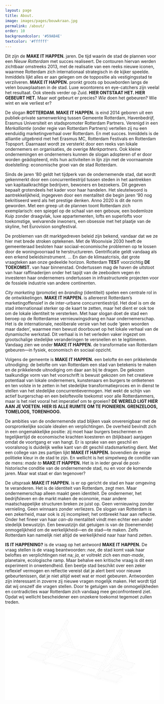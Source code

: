 ```yaml
---
layout: page
title: About.
image: images/pages/bouwkraan.jpg
permalink: /about/
order: 10
backgroundcolor: '#59AB4E'
textcolor: '#ffffff'
---
```


Dit zijn de **MAKE IT HAPPEN.** jaren. De tijd waarin de stad de plannen voor een _Nieuw Rotterdam_ met succes realiseert. De contouren hiervan werden zichtbaar omstreeks 2013, met de realisatie van een reeks nieuwe iconen, waarmee Rotterdam zich internationaal strategisch in de kijker speelde. Inmiddels lijkt alles er aan gelegen om de toppositie als vestigingsstad te verzilveren. **MAKE IT HAPPEN.** pronkt groots op bouwborden langs de velen bouwplaatsen in de stad. Luxe woontorens en eye-catchers zijn veelal het resultaat. Ook steeds verder op Zuid. **HIER ONTSTAAT HET. HIER GEBEURT HET.** Maar _wat_ gebeurt er precies? _Wie_ doen het gebeuren? Wie wint en wie verliest er?

De slogan **ROTTERDAM. MAKE IT HAPPEN.** is eind 2014 geboren uit een publiek-private samenwerking tussen Gemeente Rotterdam, Havenbedrijf, Erasmus Universiteit en stadspromoter Rotterdam Partners. Verenigd in een _Merkalliantie_ (onder regie van Rotterdam Partners) vertellen zij nu een eenduidig marketingverhaal over Rotterdam. En met succes. Inmiddels is de alliantie uitgebreid met het Erasmus MC, Rotterdam Festivals en Rotterdam Topsport. Daarnaast wordt ze versterkt door een reeks van lokale ondernemers en organisaties, de overige _Merkpartners_. Ook kleine ondernemingen en ondernemers kunnen de slogan adopteren of er door worden geädopteerd, mits hun activiteiten in lijn zijn met de voornaamste doelstelling: economische groei van de stad Rotterdam.

Sinds de jaren ‘80 geldt het tijdperk van de ondernemende stad, dat wordt gekenmerkt door een concurrentiestrijd tussen steden in het aantrekken van kapitaalkrachtige bedrijven, bewoners en bezoekers. Dit gegeven bepaalt grotendeels het kader voor haar handelen. Het sleutelwoord is aantrekkelijkheid, ingegeven door een mentaliteit die begin jaren ‘90 nog bekritiseerd werd als het prestige denken. Anno 2020 is dit de norm geworden. Met een greep uit de plannen toont Rotterdam zich exemplarisch: een spiegel op de schaal van een gebouw, een bodemloze Kuip zonder draagvlak, luxe appartementen, lofts en superlofts voor toekomstige, welvarende inwoners, een obsessie met het plaatje van de skyline, het Eurovision songfestival.

De problemen van dit marktgedreven beleid zijn bekend, vandaar dat we ze hier met brede stroken optekenen. Met de Woonvisie 2030 heeft de gemeenteraad besloten haar sociaal-economische problemen op te lossen door de woningvoorraad te herstructureren. Gentrificatie geldt vandaag als een erkend beleidsinstrument. ... En dan de klimaatcrisis, dat grote vraagteken aan onze gedeelde horizon. Rotterdam **TEST** voorzichtig **DE TOEKOMST.** van haar binnenstad. Ondertussen mag de haven de uitstoot van haar raffinaderijen onder het tapijt van de zeebodem vegen én investeren haar ondernemers ondertussen in infrastructurele projecten voor de fossiele industrie van andere continenten.

_City marketing_ (promotie) en _branding_ (identiteit) spelen een centrale rol in de ontwikkelingen. **MAKE IT HAPPEN.** is allereerst Rotterdam’s marketingoffensief in de inter-urbane concurrentiestrijd. Het doel is om de stad internationaal sterker op de kaart te zetten, maar het dient er ook toe om de lokale identiteit te versterken. Met haar slogan doet de stad een beroep op de Rotterdamse vernieuwingsdrang en haar ondernemerschap. Het is de internationale, neoliberale versie van het oude ‘geen woorden maar daden’, waarmee men bewust doorbouwt op het lokale verhaal van de dynamische werkstad. Dit verhaal is in het verleden vaker ingezet om grootschalige stedelijke veranderingen te versnellen en te legitimeren. Vandaag zien we onder **MAKE IT HAPPEN.** de transformatie van Rotterdam gebeuren—in fysiek, economisch én sociaal opzicht.

Volgens de gemeente is **MAKE IT HAPPEN.** een belofte én een prikkelende uitnodiging: de belofte om van Rotterdam een stad van betekenis te maken en de prikkelende uitnodiging om daar aan bij te dragen. De gekozen taalkundige vorm van het voorschrift is bewust gekozen om het creatieve potentiaal van lokale ondernemers, kunstenaars en burgers te ontketenen en ten volste in te zetten in het stedelijke transformatieproces en in dienst te stellen van het stedelijke concurrentievermogen. Het wekt de schijn van actief burgerschap en een beloftevolle toekomst voor alle Rotterdammers, maar is het niet vooral het imperatief om te groeien? **DE WERELD LIGT HIER AAN JE VOETEN. HIER IS ALLE RUIMTE OM TE PIONIEREN. GRENZELOOS, TOMELOOS, TORENHOOG.**

De ambities van de ondernemende stad blijken vaak onverenigbaar met de oorspronkelijke sociale idealen en verplichtingen. De overheid bevindt zich in een ongemakkelijke positie: zij moet haar burgers beschermen en tegelijkertijd de economische krachten koesteren en (blijkbaar) aanjagen omdat de voortgang er van hangt. Er is sprake van een geschil en vooralsnog is duidelijk welke kant van dit geschil stadsmarketing dient. Met een college van zes partijen lijkt **MAKE IT HAPPEN.** bovendien de enige politieke kleur in de stad te zijn. En wellicht is het simpelweg de conditie van de mens: _made to_ **MAKE IT HAPPEN.** Het is in ieder geval de post-historische conditie van de ondernemende stad, nu en voor de komende jaren. Maar wat staat er dan tegenover?

De uitspraak **MAKE IT HAPPEN.** is er op gericht de stad en haar omgeving te veranderen. Het is de identiteit van Rotterdam, zegt men. Maar ondernemerschap alleen maakt geen identiteit. De ondernemer, het bedrijfsleven en de markt maken de economie, maar andere maatschappelijke structuren breken ze juist op. Geen vernieuwing zonder vernieling. Geen winnaars zonder verliezers. De slogan van Rotterdam is een zekerheid, maar ook is zij incompleet; het ontbreekt haar aan reflectie. Onder het fineer van haar _can-do_ mentaliteit vindt men echter een ander stedelijk bewustzijn. Een bewustzijn dat getuigen is van de (toenemende) onmogelijkheid om de werkelijkheid—en de stad—te maken. Zelfs Rotterdam kan namelijk niet altijd de werkelijkheid naar haar hand zetten.

**IS IT HAPPENING?** is de vraag op het antwoord **MAKE IT HAPPEN.** De vraag stellen is de vraag beantwoorden: _nee_, de stad komt vaak haar beloftes en verplichtingen niet na; _ja_, er voltrekt zich een _man-made_, planetaire, ecologische ramp. Maar behalve een kritische vraag is dit een experiment in onwetendheid. Een beetje stad beschikt over een zeker reflexief vermogen en reflectie vereist dat je alert bent voor nieuwe gebeurtenissen, dat je niet altijd weet wat er moet gebeuren. Antwoorden zijn interessant in zoverre zij nieuwe vragen mogelijk maken. Het wordt tijd dat wij onszelf die vragen stellen. Door te getuigen van de onmogelijkheden en contradicties waar Rotterdam zich vandaag mee geconfronteerd ziet. Opdat wij wellicht bescheidener een onzekere toekomst tegemoet zullen treden.

![IS IT HAPPENING?](assets/misc/schrikhek-wit.png)